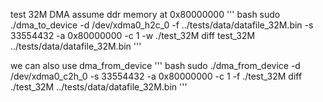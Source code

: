 
test 32M DMA
assume ddr memory at 0x80000000
''' bash
sudo ./dma_to_device -d /dev/xdma0_h2c_0 -f ../tests/data/datafile_32M.bin -s 33554432 -a 0x80000000 -c 1 -w ./test_32M
diff test_32M ../tests/data/datafile_32M.bin
'''

we can also use dma_from_device
''' bash
sudo ./dma_from_device -d /dev/xdma0_c2h_0 -s 33554432 -a 0x80000000 -c 1 -f ./test_32M
diff ./test_32M ../tests/data/datafile_32M.bin
'''

